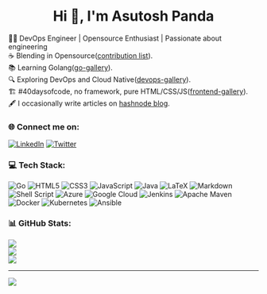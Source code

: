 <h1 align="center">Hi 👋, I'm Asutosh Panda</h1>


👨‍💻 DevOps Engineer | Opensource Enthusiast | Passionate about engineering <br>
☕️ Blending in Opensource([contribution list](./cbn-list.md)).<br>
📚 Learning Golang([go-gallery](https://github.com/measutosh/go-gallery)).<br>
🔍 Exploring DevOps and Cloud Native([devops-gallery](https://github.com/measutosh/devops-gallery)).<br>
🏗  #40daysofcode, no framework, pure HTML/CSS/JS([frontend-gallery](https://github.com/measutosh/frontend-gallery)).<br>
🖋 I occasionally write articles on [hashnode blog](https://measutosh.hashnode.dev).


### 🌐 Connect me on:
[![LinkedIn](https://img.shields.io/badge/LinkedIn-%230077B5.svg?logo=linkedin&logoColor=white)](https://linkedin.com/in/measutosh) [![Twitter](https://img.shields.io/badge/Twitter-%231DA1F2.svg?logo=Twitter&logoColor=white)](https://twitter.com/measutosh9) 

### 💻 Tech Stack:
![Go](https://img.shields.io/badge/go-%2300ADD8.svg?style=flat-square&logo=go&logoColor=white) ![HTML5](https://img.shields.io/badge/html5-%23E34F26.svg?style=flat-square&logo=html5&logoColor=white) ![CSS3](https://img.shields.io/badge/css3-%231572B6.svg?style=flat-square&logo=css3&logoColor=white) ![JavaScript](https://img.shields.io/badge/javascript-%23323330.svg?style=flat-square&logo=javascript&logoColor=%23F7DF1E) ![Java](https://img.shields.io/badge/java-%23ED8B00.svg?style=flat-square&logo=java&logoColor=white) ![LaTeX](https://img.shields.io/badge/latex-%23008080.svg?style=flat-square&logo=latex&logoColor=white) ![Markdown](https://img.shields.io/badge/markdown-%23000000.svg?style=flat-square&logo=markdown&logoColor=white) ![Shell Script](https://img.shields.io/badge/shell_script-%23121011.svg?style=flat-square&logo=gnu-bash&logoColor=white) ![Azure](https://img.shields.io/badge/azure-%230072C6.svg?style=flat-square&logo=azure-devops&logoColor=white) ![Google Cloud](https://img.shields.io/badge/Google%20Cloud-%234285F4.svg?style=flat-square&logo=google-cloud&logoColor=white) ![Jenkins](https://img.shields.io/badge/jenkins-%232C5263.svg?style=flat-square&logo=jenkins&logoColor=white) ![Apache Maven](https://img.shields.io/badge/Apache%20Maven-C71A36?style=flat-square&logo=Apache%20Maven&logoColor=white) ![Docker](https://img.shields.io/badge/docker-%230db7ed.svg?style=flat-square&logo=docker&logoColor=white) ![Kubernetes](https://img.shields.io/badge/kubernetes-%23326ce5.svg?style=flat-square&logo=kubernetes&logoColor=white) ![Ansible](https://img.shields.io/badge/ansible-%231A1918.svg?style=flat-square&logo=ansible&logoColor=white)
### 📊 GitHub Stats:
![](https://github-readme-stats.vercel.app/api?username=measutosh&theme=vue-dark&hide_border=true&include_all_commits=true&count_private=true)<br/>
![](https://github-readme-streak-stats.herokuapp.com/?user=measutosh&theme=vue-dark&hide_border=true)<br/>
![](https://github-readme-stats.vercel.app/api/top-langs/?username=measutosh&theme=vue-dark&hide_border=true&include_all_commits=true&count_private=true&layout=compact)

---
[![](https://visitcount.itsvg.in/api?id=measutosh&icon=6&color=9)](https://visitcount.itsvg.in)

